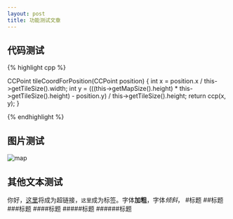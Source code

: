 ```yaml
---
layout: post
title: 功能测试文章
---
```



代码测试
-------

{% highlight cpp %}

CCPoint tileCoordForPosition(CCPoint position)
{ 
	int x = position.x / this->getTileSize().width; 
	int y = (((this->getMapSize().height) * this->getTileSize().height) - position.y) / this->getTileSize().height; 
	return ccp(x, y); 
}

{% endhighlight %}


图片测试
-------
![map]({{site:url}}/images/tiledmap.png)

其他文本测试
-------
你好，[这里](http://www.dagouge.com)将成为超链接，`这里`成为标签。字体**加粗**，字体*倾斜*，
#标题
##标题
###标题
####标题
#####标题
######标题


